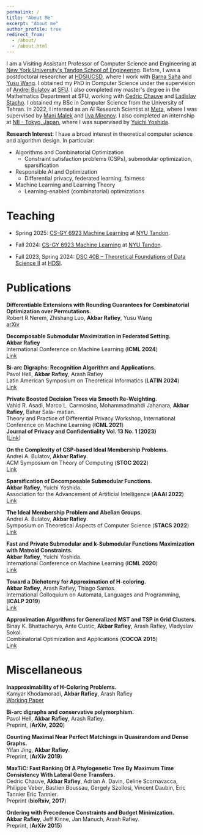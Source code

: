 ```yaml
---
permalink: /
title: "About Me"
excerpt: "About me"
author_profile: true
redirect_from: 
  - /about/
  - /about.html
---
```

I am a Visiting Assistant Professor of Computer Science and Engineering at [New York University's Tandon School of Engineering](https://engineering.nyu.edu).
Before, I was a postdoctoral researcher at [HDSI](https://datascience.ucsd.edu)[UCSD](https://ucsd.edu/), where I work with [Barna Saha](https://barnasaha.net/) and [Yusu Wang](http://yusu.belkin-wang.org/). I obtained my PhD in Computer Science under the supervision of [Andrei Bulatov](https://www.cs.sfu.ca/~abulatov/) at [SFU](https://www.sfu.ca/). I also completed my master's degree in the Mathematics Department at SFU, working with [Cedric Chauve](https://www.sfu.ca/math/people/faculty/cchauve.html) and [Ladislav Stacho](https://www.sfu.ca/~lstacho/Ladislav_Stachos_site/About_Me.html). I obtained my BSc in Computer Science from the University of Tehran.
In 2022, I interned as an AI Research Scientist at [Meta](https://about.meta.com/), where I was supervised by [Mani Malek](https://www.google.com/url?sa=t&amp;rct=j&amp;q=&amp;esrc=s&amp;source=web&amp;cd=&amp;cad=rja&amp;uact=8&amp;ved=2ahUKEwiW_rz22Yf-AhVsPUQIHZREBjEQFnoECAsQAQ&amp;url=https%3A%2F%2Fca.linkedin.com%2Fin%2Fmalekesmaeili&amp;usg=AOvVaw1ISqGOyI1SvKmM6GiP_qFz) and [Ilya Mironov](https://ai.facebook.com/people/ilya-mironov/). I also completed an internship at [NII - Tokyo, Japan](https://www.nii.ac.jp/en/), where I was supervised by [Yuichi Yoshida](http://research.nii.ac.jp/~yyoshida/).

**Research Interest**: I have a broad interest in theoretical computer science and algorithm design. In particular:
- Algorithms and Combinatorial Optimization
  - Constraint satisfaction problems (CSPs), submodular optimization, sparsification
- Responsible AI and Optimization
  - Differential privacy, federated learning, fairness
- Machine Learning and Learning Theory
  - Learning-enabled (combinatorial) optimizations

Teaching
======
- Spring 2025: [CS-GY 6923 Machine Learning](https://akbarrafiey.github.io/sp25-ml6923/) at [NYU Tandon](https://engineering.nyu.edu).

- Fall 2024: [CS-GY 6923 Machine Learning](https://akbarrafiey.github.io/ML6923/) at [NYU Tandon](https://engineering.nyu.edu).

- Fall 2023, Spring 2024: [DSC 40B – Theoretical Foundations of Data Science II](https://akbarrafiey.github.io/DSC40B-SP24/) at [HDSI](https://datascience.ucsd.edu).


Publications
======

**Differentiable Extensions with Rounding Guarantees for Combinatorial Optimization over Permutations.**
<br>
Robert R Nerem, Zhishang Luo, **Akbar Rafiey**, Yusu Wang
<br>
[arXiv](https://arxiv.org/pdf/2411.10707)


**Decomposable Submodular Maximization in Federated Setting.**
<br>
**Akbar Rafiey**
<br>
International Conference on Machine Learning (**ICML 2024**)
<br>
[Link](https://openreview.net/pdf?id=SAbZExIIgG)


**Bi-arc Digraphs: Recognition Algorithm and Applications.**
<br>
Pavol Hell, **Akbar Rafiey**, Arash Rafiey
<br>
Latin American Symposium on Theoretical Informatics (**LATIN 2024**)
<br>
[Link](https://link.springer.com/chapter/10.1007/978-3-031-55601-2_3)

**Private Boosted Decision Trees via Smooth Re-Weighting.** 
<br>
Vahid R. Asadi, Marco L. Carmosino, Mohammadmahdi Jahanara, **Akbar Rafiey**, Bahar Sala-
matian.
<br>
Theory and Practice of Differential Privacy Workshop, International Conference on Machine Learning (**ICML 2021**)
<br>
**Journal of Privacy and Confidentiality Vol. 13 No. 1 (2023)** 
<br>
([Link](https://journalprivacyconfidentiality.org/index.php/jpc/article/view/808/744))


**On the Complexity of CSP-based Ideal Membership Problems.**
<br>
Andrei A. Bulatov, **Akbar Rafiey**.
<br>
ACM Symposium on Theory of Computing (**STOC 2022**)
<br>
[Link](https://dl.acm.org/doi/abs/10.1145/3519935.3520063)

**Sparsification of Decomposable Submodular Functions.** 
<br>
**Akbar Rafiey**, Yuichi Yoshida.
<br>
Association for the Advancement of Artificial Intelligence (**AAAI 2022**)
<br>
[Link](https://ojs.aaai.org/index.php/AAAI/article/view/21275)

**The Ideal Membership Problem and Abelian Groups.**
<br> 
Andrei A. Bulatov, **Akbar Rafiey**.
<br>
Symposium on Theoretical Aspects of Computer Science (**STACS 2022**)
<br>
[Link](https://drops.dagstuhl.de/storage/00lipics/lipics-vol219-stacs2022/LIPIcs.STACS.2022.18/LIPIcs.STACS.2022.18.pdf)

**Fast and Private Submodular and k-Submodular Functions Maximization with Matroid Constraints.** 
<br>
**Akbar Rafiey**, Yuichi Yoshida.
<br>
International Conference on Machine Learning (**ICML 2020**)
<br>
[Link](http://proceedings.mlr.press/v119/rafiey20a.html)


**Toward a Dichotomy for Approximation of H-coloring.** 
<br>
**Akbar Rafiey**, Arash Rafiey, Thiago Santos.
<br>
International Colloquium on Automata, Languages and Programming, (**ICALP 2019**)
<br>
[Link](https://drops.dagstuhl.de/storage/00lipics/lipics-vol132-icalp2019/LIPIcs.ICALP.2019.91/LIPIcs.ICALP.2019.91.pdf)

**Approximation Algorithms for Generalized MST and TSP in Grid Clusters.** 
<br>
Binay K. Bhattacharya, Ante Custic, **Akbar Rafiey**, Arash Rafiey, Vladyslav Sokol.
<br>
Combinatorial Optimization and Applications (**COCOA 2015**)
<br>
[Link](https://link.springer.com/chapter/10.1007/978-3-319-26626-8_9)


Miscellaneous
======
**Inapproximability of H-Coloring Problems.**
<br>
Kamyar Khodamoradi, **Akbar Rafiey**, Arash Rafiey
<br>
[Working Paper](#)


**Bi-arc digraphs and conservative polymorphism.** 
<br>
Pavol Hell, **Akbar Rafiey**, Arash Rafiey.
<br>
Preprint, (**ArXiv, 2020**)

**Counting Maximal Near Perfect Matchings in Quasirandom and Dense Graphs.** 
<br>
Yifan Jing, **Akbar Rafiey**.
<br>
Preprint, (**ArXiv 2019**)


**MaxTiC: Fast Ranking Of A Phylogenetic Tree By Maximum Time Consistency With Lateral Gene Transfers.** 
<br>
Cedric Chauve, **Akbar Rafiey**, Adrian A. Davin, Celine Scornavacca, Philippe Veber, Bastien Boussau, Gergely Szollosi, Vincent Daubin, Eric Tannier Eric Tannier.
<br>
Preprint (**bioRxiv, 2017**)

**Ordering with Precedence Constraints and Budget Minimization.** 
<br>
**Akbar Rafiey**, Jeff Kinne, Jan Manuch, Arash Rafiey.
<br>
Preprint, (**ArXiv 2015**)
